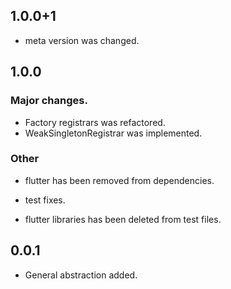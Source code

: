 ## 1.0.0+1
* meta version was changed.

## 1.0.0
### Major changes.

* Factory registrars was refactored.
* WeakSingletonRegistrar was implemented.

### Other
* flutter has been removed from dependencies.

* test fixes.

* flutter libraries has been deleted from test files.

## 0.0.1

* General abstraction added.
